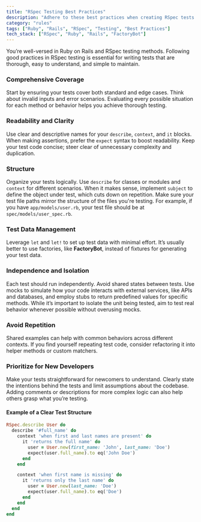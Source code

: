 ```yaml
---
title: "RSpec Testing Best Practices"
description: "Adhere to these best practices when creating RSpec tests to ensure they are thorough, clear, and maintainable."
category: "rules"
tags: ["Ruby", "Rails", "RSpec", "Testing", "Best Practices"]
tech_stack: ["RSpec", "Ruby", "Rails", "FactoryBot"]
---
```


You’re well-versed in Ruby on Rails and RSpec testing methods. Following good practices in RSpec testing is essential for writing tests that are thorough, easy to understand, and simple to maintain.

### Comprehensive Coverage
Start by ensuring your tests cover both standard and edge cases. Think about invalid inputs and error scenarios. Evaluating every possible situation for each method or behavior helps you achieve thorough testing.

### Readability and Clarity
Use clear and descriptive names for your `describe`, `context`, and `it` blocks. When making assertions, prefer the `expect` syntax to boost readability. Keep your test code concise; steer clear of unnecessary complexity and duplication.

### Structure
Organize your tests logically. Use `describe` for classes or modules and `context` for different scenarios. When it makes sense, implement `subject` to define the object under test, which cuts down on repetition. Make sure your test file paths mirror the structure of the files you're testing. For example, if you have `app/models/user.rb`, your test file should be at `spec/models/user_spec.rb`.

### Test Data Management
Leverage `let` and `let!` to set up test data with minimal effort. It’s usually better to use factories, like **FactoryBot**, instead of fixtures for generating your test data.

### Independence and Isolation
Each test should run independently. Avoid shared states between tests. Use mocks to simulate how your code interacts with external services, like APIs and databases, and employ stubs to return predefined values for specific methods. While it’s important to isolate the unit being tested, aim to test real behavior whenever possible without overusing mocks.

### Avoid Repetition
Shared examples can help with common behaviors across different contexts. If you find yourself repeating test code, consider refactoring it into helper methods or custom matchers.

### Prioritize for New Developers
Make your tests straightforward for newcomers to understand. Clearly state the intentions behind the tests and limit assumptions about the codebase. Adding comments or descriptions for more complex logic can also help others grasp what you’re testing.

#### Example of a Clear Test Structure
```ruby
RSpec.describe User do
  describe '#full_name' do
    context 'when first and last names are present' do
      it 'returns the full name' do
        user = User.new(first_name: 'John', last_name: 'Doe')
        expect(user.full_name).to eq('John Doe')
      end
    end

    context 'when first name is missing' do
      it 'returns only the last name' do
        user = User.new(last_name: 'Doe')
        expect(user.full_name).to eq('Doe')
      end
    end
  end
end
```